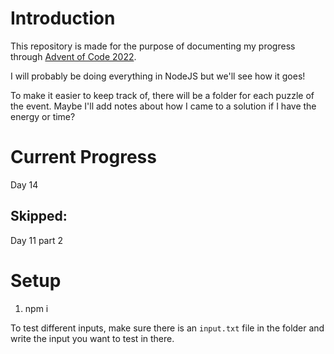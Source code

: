 # Introduction

This repository is made for the purpose of documenting my progress through [Advent of Code 2022](https://adventofcode.com/2022).

I will probably be doing everything in NodeJS but we'll see how it goes!

To make it easier to keep track of, there will be a folder for each puzzle of the event. Maybe I'll add notes about how I came to a solution if I have the energy or time?

# Current Progress

Day 14

## Skipped:

Day 11 part 2

# Setup

1. npm i

To test different inputs, make sure there is an `input.txt` file in the folder and write the input you want to test in there.